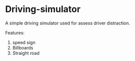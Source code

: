 # Driving-simulator
A simple driving simulator used for assess driver distraction.

Features:
1. speed sign
2. Billboards
3. Straight road

